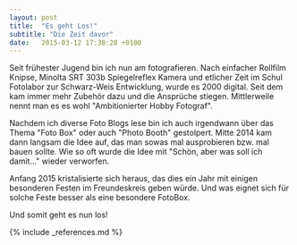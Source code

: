```yaml
---
layout: post
title:  "Es geht Los!"
subtitle: "Die Zeit davor"
date:   2015-03-12 17:38:28 +0100
---
```

Seit frühester Jugend bin ich nun am fotografieren. Nach einfacher Rollfilm Knipse, Minolta SRT 303b Spiegelreflex Kamera und etlicher Zeit im Schul Fotolabor zur Schwarz-Weis Entwicklung, wurde es 2000 digital. Seit dem kam immer mehr Zubehör dazu und die Ansprüche stiegen. Mittlerweile nennt man es es wohl "Ambitionierter Hobby Fotograf".

Nachdem ich diverse Foto Blogs lese bin ich auch irgendwann über das Thema "Foto Box" oder auch "Photo Booth" gestolpert. Mitte 2014 kam dann langsam die Idee auf, das man sowas mal ausprobieren bzw. mal bauen sollte. Wie so oft wurde die Idee mit "Schön, aber was soll ich damit..." wieder verworfen.

Anfang 2015 kristalisierte sich heraus, das dies ein Jahr mit einigen besonderen Festen im Freundeskreis geben würde. Und was eignet sich für solche Feste besser als eine besondere FotoBox. 

Und somit geht es nun los!

{% include _references.md %}
